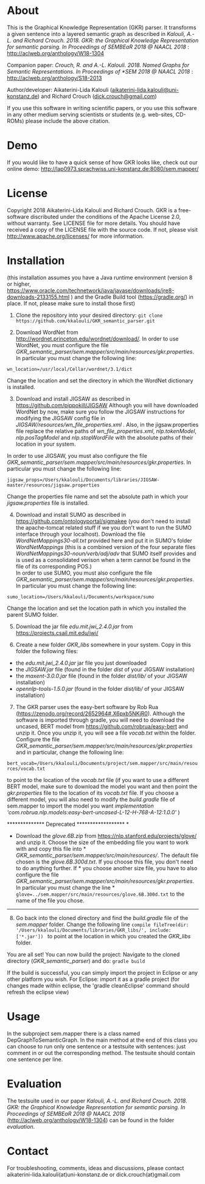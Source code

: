# About

This is the Graphical Knowledge Representation (GKR) parser. It transforms a given sentence into a layered semantic graph as described
in *Kalouli, A.-L. and Richard Crouch. 2018. GKR: the Graphical Knowledge Representation for semantic parsing. In Proceedings of SEMBEaR 2018
@ NAACL 2018* : http://aclweb.org/anthology/W18-1304 

Companion paper: *Crouch, R. and A.-L. Kalouli. 2018. Named Graphs for Semantic Representations. In Proceedings of \*SEM 2018
@ NAACL 2018* : http://aclweb.org/anthology/S18-2013 

Author/developer: Aikaterini-Lida Kalouli (<aikaterini-lida.kalouli@uni-konstanz.de>) and Richard Crouch (<dick.crouch@gmail.com>)

If you use this software in writing scientific papers, or you use this
software in any other medium serving scientists or students (e.g. web-sites,
CD-ROMs) please include the above citation.

# Demo
If you would like to have a quick sense of how GKR looks like, check out our online demo: http://lap0973.sprachwiss.uni-konstanz.de:8080/sem.mapper/

# License
Copyright 2018 Aikaterini-Lida Kalouli and Richard Crouch. GKR is a free-software discributed under the conditions of the Apache License 2.0, without warranty. See LICENSE file for more details. You should have received a copy of the LICENSE file with the source code. If not, please visit http://www.apache.org/licenses/ for more information. 

# Installation 

(this installation assumes you have a Java runtime environment (version 8 or higher, <https://www.oracle.com/technetwork/java/javase/downloads/jre8-downloads-2133155.html> ) and the Gradle Build tool (<https://gradle.org/>) in place. If not, please make sure to install those first)

1. Clone the repository into your desired directory: ``` git clone https://github.com/kkalouli/GKR_semantic_parser.git ```

2.  Download WordNet from http://wordnet.princeton.edu/wordnet/download/.
In order to use WordNet, you must configure the file *GKR_semantic_parser/sem.mapper/src/main/resources/gkr.properties*. 
In particular you must change the following line:

``` wn_location=/usr/local/Cellar/wordnet/3.1/dict ```

Change the location and set the directory in which the WordNet dictionary is installed.

3. Download and install JIGSAW as described in <https://github.com/pippokill/JIGSAW> 
Although you will have downloaded WordNet by now, make sure you follow the JIGSAW instructions for modifying the JIGSAW config file in
*JIGSAW/resources/wn_file_properties.xml* . Also, in the jigsaw.properties file replace the relative paths of *wn_file_properties.xml*, *nlp.tokenModel*, *nlp.posTagModel* and 
*nlp.stopWordFile* with the absolute paths of their location in your system.

In order to use JIGSAW, you must also configure the file *GKR_semantic_parser/sem.mapper/src/main/resources/gkr.properties*. 
In particular you must change the following line:

``` jigsaw_props=/Users/kkalouli/Documents/libraries/JIGSAW-master/resources/jigsaw.properties ```

Change the properties file name and set the absolute path in which your *jigsaw.properties* file is installed. 

4. Download and install SUMO as described in https://github.com/ontologyportal/sigmakee (you don't need to install the apache-tomcat related stuff if we you don't want to run the SUMO interface through your localhost). Download the file *WordNetMappings30-all.txt* provided here and put it in SUMO's folder *WordNetMappings* (this is a combined version of the four separate files *WordNetMappings30-noun/verb/adj/adv* that SUMO itself provides and is used as a consolidated verison when a term cannot be found in the file of its corresponding POS.)  
In order to use SUMO, you must also configure the file *GKR_semantic_parser/sem.mapper/src/main/resources/gkr.properties*. 
In particular you must change the following line:

``` sumo_location=/Users/kkalouli/Documents/workspace/sumo ```

Change the location and set the location path in which you installed the parent SUMO folder. 

5. Download the jar file *edu.mit.jwi_2.4.0.jar* from <https://projects.csail.mit.edu/jwi/>

6. Create a new folder *GKR_libs* somewhere in your system. Copy in this folder the following files:
- the *edu.mit.jwi_2.4.0.jar* jar file you just downloaded
- the *JIGSAW.jar* file (found in the folder *dist* of your JIGSAW installation)
- the *maxent-3.0.0.jar* file (found in the folder *dist/lib/* of your JIGSAW installation)
- *opennlp-tools-1.5.0.jar* (found in the folder *dist/lib/* of your JIGSAW installation)

7. The GKR parser uses the easy-bert software by Rob Rua (https://zenodo.org/record/2652964#.X6pxb5NKjR0). Although the software is imported through gradle, you will need to download the uncased, BERT model from https://github.com/robrua/easy-bert and unzip it. Once you unzip it, you will see a file *vocab.txt* within the folder. Configure the file *GKR_semantic_parser/sem.mapper/src/main/resources/gkr.properties* and in particular, change the following line:

``` bert_vocab=/Users/kkalouli/Documents/project/sem.mapper/src/main/resources/vocab.txt ```  

to point to the location of the *vocab.txt* file (if you want to use a different BERT model, make sure to download the model you want and then point the *gkr.properties* file to the location of its *vocab.txt* file. If you choose a different model, you will also need to modify the *build.gradle* file of sem.mapper to import the model you want *implementation 'com.robrua.nlp.models:easy-bert-uncased-L-12-H-768-A-12:1.0.0'* )

************** Deprecated ******************
*
* Download the *glove.6B.zip* from <https://nlp.stanford.edu/projects/glove/> and unzip it. Choose the size of the embedding file you want to work with and copy this file into * *GKR_semantic_parser/sem.mapper/src/main/resources/*. The default file chosen is the *glove.6B.300d.txt*. If you choose this file, you don't need to do anything further. If * you choose another size file, you have to also configure the file *GKR_semantic_parser/sem.mapper/src/main/resources/gkr.properties*. In particular you must change the line * ``` glove=../sem.mapper/src/main/resources/glove.6B.300d.txt``` to the name of the file you chose. 
********************************************



8. Go back into the cloned directory and find the *build.gradle* file of the *sem.mapper* folder. Change the following line
```compile fileTree(dir: '/Users/kkalouli/Documents/libraries/GKR_libs/', include: ['*.jar']) ```
to point at the location in which you created the *GKR_libs* folder. 

You are all set! You can now build the project:
Navigate to the cloned directory (*GKR_semantic_parser*) and do: ``` gradle build ```

If the build is successful, you can simply import the project in Eclipse or any other platform you wish.
For Eclipse: import it as a gradle project
(for changes made within eclipse, the 'gradle cleanEclipse' command should refresh the eclipse view)



# Usage

In the subproject sem.mapper there is a class named DepGraphToSemanticGraph.
In the main method at the end of this class you can choose to run only one sentence or a testsuite with sentences: just comment in or
out the corresponding method. The testsuite should contain one sentence per line.

# Evaluation
The testsuite used in our paper *Kalouli, A.-L. and Richard Crouch. 2018. GKR: the Graphical Knowledge Representation for semantic parsing. In Proceedings of SEMBEaR 2018
@ NAACL 2018* (http://aclweb.org/anthology/W18-1304) can be found in the folder *evaluation*. 

# Contact
For troubleshooting, comments, ideas and discussions, please contact aikaterini-lida.kalouli(at)uni-konstanz.de or dick.crouch(at)gmail.com







